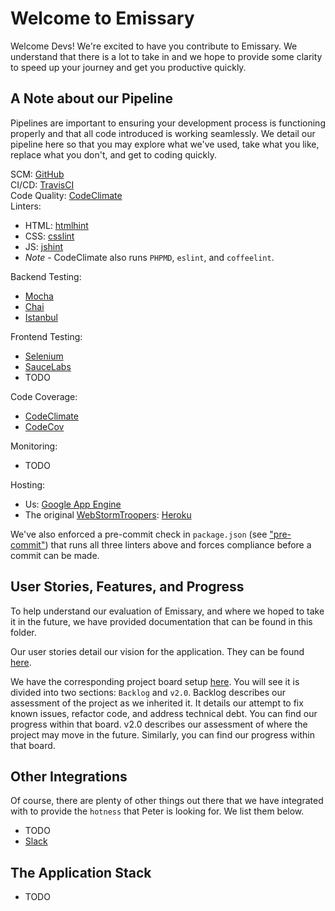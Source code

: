 # Welcome to Emissary

Welcome Devs! We're excited to have you contribute to Emissary. We understand
that there is a lot to take in and we hope to provide some clarity to speed up
your journey and get you productive quickly.

## A Note about our Pipeline

Pipelines are important to ensuring your development process is functioning
properly and that all code introduced is working seamlessly. We detail our
pipeline here so that you may explore what we've used, take what you like,
replace what you don't, and get to coding quickly.

SCM: [GitHub](https://github.com/cse112-kissmyapp/EmissaryWST)  
CI/CD: [TravisCI](https://travis-ci.org/cse112-kissmyapp/EmissaryWST)  
Code Quality: [CodeClimate](https://codeclimate.com/github/cse112-kissmyapp/EmissaryWST)  
Linters:
  - HTML: [htmlhint](http://htmlhint.com/)
  - CSS: [csslint](http://csslint.net/)
  - JS: [jshint](http://jshint.com/)
  - *Note* - CodeClimate also runs `PHPMD`, `eslint`, and `coffeelint`.

Backend Testing:
  - [Mocha](https://mochajs.org/)
  - [Chai](http://chaijs.com/)
  - [Istanbul](https://istanbul.js.org/)

Frontend Testing:
  - [Selenium](http://www.seleniumhq.org/)
  - [SauceLabs](https://saucelabs.com/)
  - TODO

Code Coverage:
  - [CodeClimate](https://codeclimate.com/github/cse112-kissmyapp/EmissaryWST/coverage)
  - [CodeCov](https://codecov.io/gh/cse112-kissmyapp/EmissaryWST)

Monitoring:
  - TODO

Hosting:
  - Us: [Google App Engine](http://kiss-my-app.appspot.com/)
  - The original [WebStormTroopers](https://github.com/danielchristiancazares/Emissary): [Heroku](http://webstormtroopers.herokuapp.com)

We've also enforced a pre-commit check in `package.json` (see ["pre-commit"](https://github.com/cse112-kissmyapp/EmissaryWST/blob/develop/package.json)) that runs all three linters above and forces compliance before a commit can be made.

## User Stories, Features, and Progress

To help understand our evaluation of Emissary, and where we hoped to take it in the future, we have provided documentation that can be found in this folder.

Our user stories detail our vision for the application. They can be found [here](https://github.com/cse112-kissmyapp/EmissaryWST/blob/develop/developer_docs/Emissary%20User%20Stories.pdf).

We have the corresponding project board setup [here](https://github.com/cse112-kissmyapp/EmissaryWST/projects). You will see it is divided into two sections: `Backlog` and `v2.0`. Backlog describes our assessment of the project as we inherited it. It details our attempt to fix known issues, refactor code, and address technical debt. You can find our progress within that board. v2.0 describes our assessment of where the project may move in the future. Similarly, you can find our progress within that board.

## Other Integrations

Of course, there are plenty of other things out there that we have integrated with to provide the `hotness` that Peter is looking for. We list them below.

  - TODO
  - [Slack](https://slack.com/)

## The Application Stack

  - TODO
